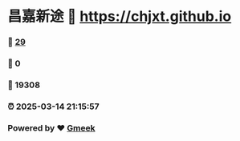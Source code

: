 # 昌嘉新途 :link: https://chjxt.github.io 
### :page_facing_up: [29](https://chjxt.github.io/tag.html) 
### :speech_balloon: 0 
### :hibiscus: 19308 
### :alarm_clock: 2025-03-14 21:15:57 
### Powered by :heart: [Gmeek](https://github.com/Meekdai/Gmeek)
